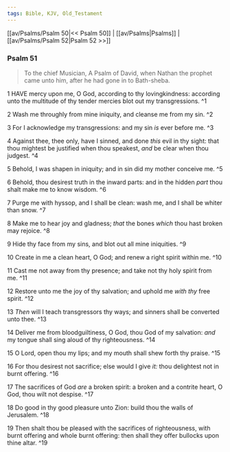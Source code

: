 ```yaml
---
tags: Bible, KJV, Old_Testament
---
```


[[av/Psalms/Psalm 50|<< Psalm 50]] | [[av/Psalms|Psalms]] | [[av/Psalms/Psalm 52|Psalm 52 >>]]

### Psalm 51

> To the chief Musician, A Psalm of David, when Nathan the prophet came unto him, after he had gone in to Bath-sheba.

1 HAVE mercy upon me, O God, according to thy lovingkindness: according unto the multitude of thy tender mercies blot out my transgressions. ^1

2 Wash me throughly from mine iniquity, and cleanse me from my sin. ^2

3 For I acknowledge my transgressions: and my sin _is_ ever before me. ^3

4 Against thee, thee only, have I sinned, and done _this_ evil in thy sight: that thou mightest be justified when thou speakest, _and_ be clear when thou judgest. ^4

5 Behold, I was shapen in iniquity; and in sin did my mother conceive me. ^5

6 Behold, thou desirest truth in the inward parts: and in the hidden _part_ thou shalt make me to know wisdom. ^6

7 Purge me with hyssop, and I shall be clean: wash me, and I shall be whiter than snow. ^7

8 Make me to hear joy and gladness; _that_ the bones _which_ thou hast broken may rejoice. ^8

9 Hide thy face from my sins, and blot out all mine iniquities. ^9

10 Create in me a clean heart, O God; and renew a right spirit within me. ^10

11 Cast me not away from thy presence; and take not thy holy spirit from me. ^11

12 Restore unto me the joy of thy salvation; and uphold me _with_ _thy_ free spirit. ^12

13 _Then_ will I teach transgressors thy ways; and sinners shall be converted unto thee. ^13

14 Deliver me from bloodguiltiness, O God, thou God of my salvation: _and_ my tongue shall sing aloud of thy righteousness. ^14

15 O Lord, open thou my lips; and my mouth shall shew forth thy praise. ^15

16 For thou desirest not sacrifice; else would I give _it:_ thou delightest not in burnt offering. ^16

17 The sacrifices of God _are_ a broken spirit: a broken and a contrite heart, O God, thou wilt not despise. ^17

18 Do good in thy good pleasure unto Zion: build thou the walls of Jerusalem. ^18

19 Then shalt thou be pleased with the sacrifices of righteousness, with burnt offering and whole burnt offering: then shall they offer bullocks upon thine altar. ^19
